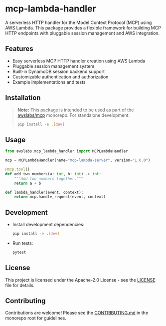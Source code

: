 # mcp-lambda-handler

A serverless HTTP handler for the Model Context Protocol (MCP) using AWS Lambda. This package provides a flexible framework for building MCP HTTP endpoints with pluggable session management and AWS integration.

## Features
- Easy serverless MCP HTTP handler creation using AWS Lambda
- Pluggable session management system
- Built-in DynamoDB session backend support
- Customizable authentication and authorization
- Example implementations and tests

## Installation

> **Note:** This package is intended to be used as part of the [awslabs/mcp](https://github.com/awslabs/mcp) monorepo. For standalone development:
>
> ```bash
> pip install -e .[dev]
> ```

## Usage

```python
from awslabs.mcp_lambda_handler import MCPLambdaHandler

mcp = MCPLambdaHandler(name="mcp-lambda-server", version="1.0.0")

@mcp.tool()
def add_two_numbers(a: int, b: int) -> int:
    """Add two numbers together."""
    return a + b

def lambda_handler(event, context):
    return mcp.handle_request(event, context)
```

## Development

- Install development dependencies:
  ```bash
  pip install -e .[dev]
  ```
- Run tests:
  ```bash
  pytest
  ```

## License

This project is licensed under the Apache-2.0 License - see the [LICENSE](LICENSE) file for details.

## Contributing

Contributions are welcome! Please see the [CONTRIBUTING.md](../../CONTRIBUTING.md) in the monorepo root for guidelines. 